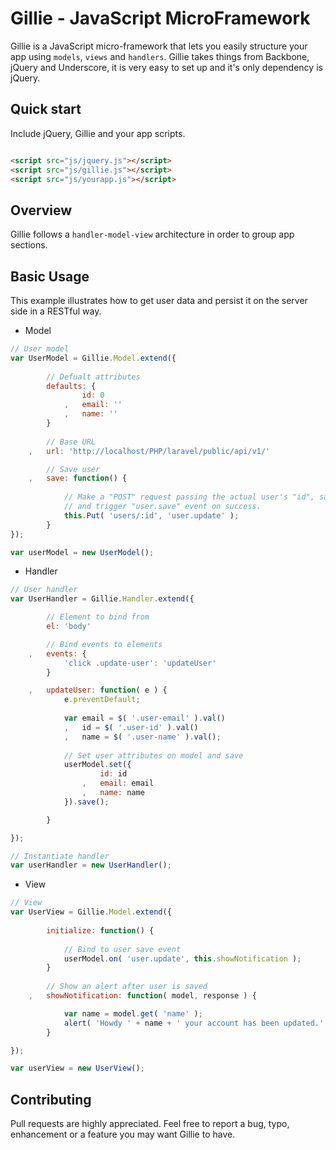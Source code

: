 Gillie - JavaScript MicroFramework
=======

Gillie is a JavaScript micro-framework that lets you easily structure your app using `models`, `views` and `handlers`. Gillie takes things from Backbone, jQuery and Underscore, it is very easy to set up and it's only dependency is jQuery.

## Quick start

Include jQuery, Gillie and your app scripts.

```html

<script src="js/jquery.js"></script>
<script src="js/gillie.js"></script>
<script src="js/yourapp.js"></script>
```

## Overview

Gillie follows a `handler-model-view` architecture in order to group app sections.

## Basic Usage

This example illustrates how to get user data and persist it on the server side in a RESTful way.

  - Model


```js
// User model 
var UserModel = Gillie.Model.extend({
        
        // Defualt attributes
        defaults: {
                id: 0
            ,   email: ''
            ,   name: ''
        } 
    
        // Base URL
    ,   url: 'http://localhost/PHP/laravel/public/api/v1/'

        // Save user
    ,   save: function() {
                
            // Make a "POST" request passing the actual user's "id", save it
            // and trigger "user.save" event on success.
            this.Put( 'users/:id', 'user.update' );
        }      
});

var userModel = new UserModel();
```

- Handler

```js
// User handler
var UserHandler = Gillie.Handler.extend({

        // Element to bind from
        el: 'body'

        // Bind events to elements
    ,   events: {
            'click .update-user': 'updateUser'
        }

    ,   updateUser: function( e ) {
            e.preventDefault;
                
            var email = $( '.user-email' ).val()
            ,   id = $( '.user-id' ).val()
            ,   name = $( '.user-name' ).val();
    
            // Set user attributes on model and save
            userModel.set({
                    id: id
                ,   email: email
                ,   name: name
            }).save();

        }

});

// Instantiate handler
var userHandler = new UserHandler();

```

   - View

```js
// View
var UserView = Gillie.Model.extend({
        
        initialize: function() {
            
            // Bind to user save event
            userModel.on( 'user.update', this.showNotification );
        }
        
        // Show an alert after user is saved
    ,   showNotification: function( model, response ) {

            var name = model.get( 'name' );
            alert( 'Howdy ' + name + ' your account has been updated.' );
        }

});

var userView = new UserView();
```

## Contributing

Pull requests are highly appreciated. Feel free to report a bug, typo, enhancement or a feature you may want Gillie to have.
